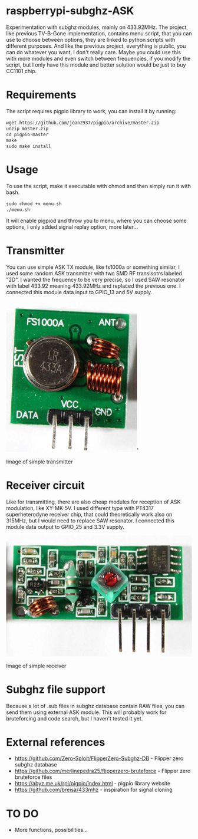 # raspberrypi-subghz-ASK
Experimentation with subghz modules, mainly on 433.92MHz. The project, like previous TV-B-Gone implementation, contains menu script, that you can use to choose between options, they are linked to python scripts with different purposes. And like the previous project, everything is public, you can do whatever you want, I don't really care. Maybe you could use this with more modules and even switch between frequencies, if you modify the script, but I only have this module and better solution would be just to buy CC1101 chip.
# Requirements
The script requires pigpio library to work, you can install it by running:
```
wget https://github.com/joan2937/pigpio/archive/master.zip
unzip master.zip
cd pigpio-master
make
sudo make install
```
# Usage
To use the script, make it executable with chmod and then simply run it with bash.
```
sudo chmod +x menu.sh
./menu.sh
```
It will enable pigpiod and throw you to menu, where you can choose some options, I only added signal replay option, more later...
# Transmitter
You can use simple ASK TX module, like fs1000a or something similar, I used some random ASK transmitter with two SMD RF transisotrs labeled "2D". I wanted the frequency to be very precise, so I used SAW resonator with label 433.92 meaning 433.92MHz and replaced the previous one. I connected this module data input to GPIO_13 and 5V supply.

![TX](images/TX.png)'

Image of simple transmitter
# Receiver circuit
Like for transmitting, there are also cheap modules for reception of ASK modulation, like XY-MK-5V. I used different type with PT4317 superheterodyne receiver chip, that could theoretically work also on 315MHz, but I would need to replace SAW resonator. I connected this module data output to GPIO_25 and 3.3V supply.

![RX](images/RX.png)

Image of simple receiver
# Subghz file support
Because a lot of .sub files in subghz database contain RAW files, you can send them using external ASK module. This will probably work for bruteforcing and code search, but I haven't tested it yet.
# External references
- https://github.com/Zero-Sploit/FlipperZero-Subghz-DB - Flipper zero subghz database
- https://github.com/merlinepedra25/flipperzero-bruteforce - Flipper zero bruteforce files
- https://abyz.me.uk/rpi/pigpio/index.html - pigpio library website
- https://github.com/breisa/433mhz - inspiration for signal cloning
# TO DO
- More functions, possibilities...
